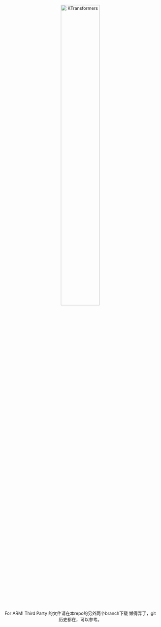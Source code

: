 <div align="center">
  <!-- <h1>KTransformers</h1> -->
  <p align="center">

<picture>
    <img alt="KTransformers" src="https://github.com/user-attachments/assets/d5a2492f-a415-4456-af99-4ab102f13f8b" width=50%>

</picture>

For ARM!
Third Party 的文件请在本repo的另外两个branch下载
懒得弄了，git历史都在，可以参考。
